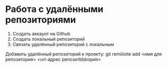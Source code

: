 # Работа с удалёнными репозиториями
1. Создать аккаунт на Github 
2. Создать локальный репозиторий
3. Связать удалённый репозиторий с локальным

Добавить удалённый репозиторий к проекту: git remiiiiote add <имя для репозитория> <url-адрес репозитbbbория>